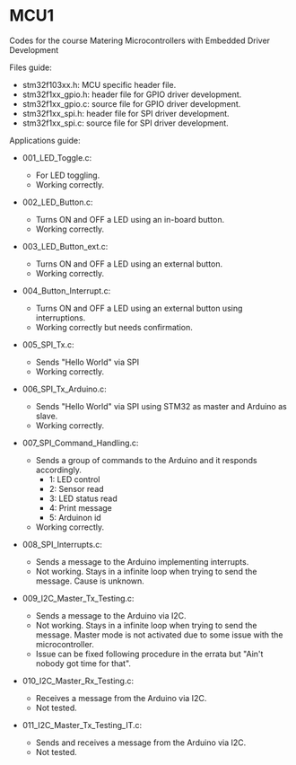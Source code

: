 # MCU1
Codes for the course Matering Microcontrollers with Embedded Driver Development

Files guide:
- stm32f103xx.h: MCU specific header file.
- stm32f1xx_gpio.h: header file for GPIO driver development.
- stm32f1xx_gpio.c: source file for GPIO driver development.
- stm32f1xx_spi.h: header file for SPI driver development.
- stm32f1xx_spi.c: source file for SPI driver development.

Applications guide:
- 001_LED_Toggle.c: 
  - For LED toggling.
  - Working correctly.
 
- 002_LED_Button.c:
  - Turns ON and OFF a LED using an in-board button.
  - Working correctly.
 
- 003_LED_Button_ext.c:
  - Turns ON and OFF a LED using an external button.
  - Working correctly.
  
- 004_Button_Interrupt.c:
  - Turns ON and OFF a LED using an external button using interruptions.
  - Working correctly but needs confirmation.
 
- 005_SPI_Tx.c:
  - Sends "Hello World" via SPI
  - Working correctly.
  
- 006_SPI_Tx_Arduino.c:
  - Sends "Hello World" via SPI using STM32 as master and Arduino as slave.
  - Working correctly.
    
- 007_SPI_Command_Handling.c:
  - Sends a group of commands to the Arduino and it responds accordingly.
    - 1: LED control
    - 2: Sensor read
    - 3: LED status read
    - 4: Print message
    - 5: Arduinon id
  - Working correctly.

- 008_SPI_Interrupts.c:
  - Sends a message to the Arduino implementing interrupts.
  - Not working. Stays in a infinite loop when trying to send the message. Cause is unknown. 

- 009_I2C_Master_Tx_Testing.c:
  - Sends a message to the Arduino via I2C.
  - Not working. Stays in a infinite loop when trying to send the message. Master mode is not activated due to some issue with the microcontroller.
  - Issue can be fixed following procedure in the errata but "Ain't nobody got time for that".

- 010_I2C_Master_Rx_Testing.c:
  - Receives a message from the Arduino via I2C.
  - Not tested.
 
- 011_I2C_Master_Tx_Testing_IT.c:
  - Sends and receives a message from the Arduino via I2C.
  - Not tested.
  
